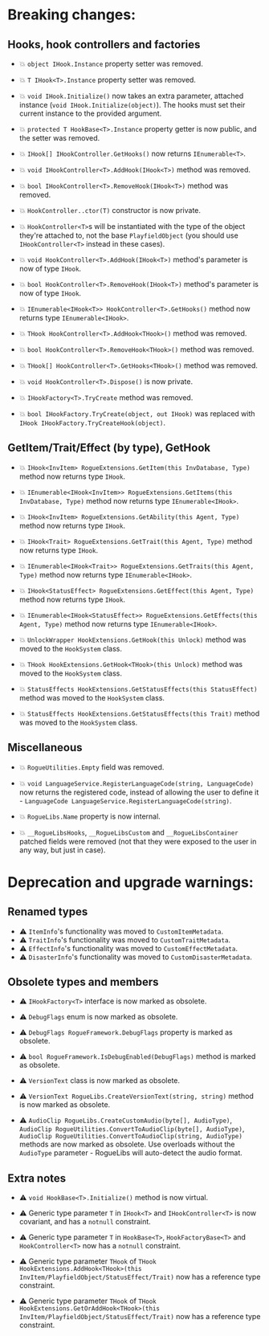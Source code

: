 ﻿# Breaking changes:

## Hooks, hook controllers and factories

- 💥 `object IHook.Instance` property setter was removed.
- 💥 `T IHook<T>.Instance` property setter was removed.
- 💥 `void IHook.Initialize()` now takes an extra parameter, attached instance (`void IHook.Initialize(object)`). The hooks must set their current instance to the provided argument.

- 💥 `protected T HookBase<T>.Instance` property getter is now public, and the setter was removed.

- 💥 `IHook[] IHookController.GetHooks()` now returns `IEnumerable<T>`.
- 💥 `void IHookController<T>.AddHook(IHook<T>)` method was removed.
- 💥 `bool IHookController<T>.RemoveHook(IHook<T>)` method was removed.

- 💥 `HookController..ctor(T)` constructor is now private.
- 💥 `HookController<T>`s will be instantiated with the type of the object they're attached to, not the base `PlayfieldObject` (you should use `IHookController<T>` instead in these cases).
- 💥 `void HookController<T>.AddHook(IHook<T>)` method's parameter is now of type `IHook`.
- 💥 `bool HookController<T>.RemoveHook(IHook<T>)` method's parameter is now of type `IHook`.
- 💥 `IEnumerable<IHook<T>> HookController<T>.GetHooks()` method now returns type `IEnumerable<IHook>`.
- 💥 `THook HookController<T>.AddHook<THook>()` method was removed.
- 💥 `bool HookController<T>.RemoveHook<THook>()` method was removed.
- 💥 `THook[] HookController<T>.GetHooks<THook>()` method was removed.
- 💥 `void HookController<T>.Dispose()` is now private.

- 💥 `IHookFactory<T>.TryCreate` method was removed.
- 💥 `bool IHookFactory.TryCreate(object, out IHook)` was replaced with `IHook IHookFactory.TryCreateHook(object)`.

## GetItem/Trait/Effect (by type), GetHook

- 💥 `IHook<InvItem> RogueExtensions.GetItem(this InvDatabase, Type)` method now returns type `IHook`.
- 💥 `IEnumerable<IHook<InvItem>> RogueExtensions.GetItems(this InvDatabase, Type)` method now returns type `IEnumerable<IHook>`.
- 💥 `IHook<InvItem> RogueExtensions.GetAbility(this Agent, Type)` method now returns type `IHook`.
- 💥 `IHook<Trait> RogueExtensions.GetTrait(this Agent, Type)` method now returns type `IHook`.
- 💥 `IEnumerable<IHook<Trait>> RogueExtensions.GetTraits(this Agent, Type)` method now returns type `IEnumerable<IHook>`.
- 💥 `IHook<StatusEffect> RogueExtensions.GetEffect(this Agent, Type)` method now returns type `IHook`.
- 💥 `IEnumerable<IHook<StatusEffect>> RogueExtensions.GetEffects(this Agent, Type)` method now returns type `IEnumerable<IHook>`.

- 💥 `UnlockWrapper HookExtensions.GetHook(this Unlock)` method was moved to the `HookSystem` class.
- 💥 `THook HookExtensions.GetHook<THook>(this Unlock)` method was moved to the `HookSystem` class.
- 💥 `StatusEffects HookExtensions.GetStatusEffects(this StatusEffect)` method was moved to the `HookSystem` class.
- 💥 `StatusEffects HookExtensions.GetStatusEffects(this Trait)` method was moved to the `HookSystem` class.

## Miscellaneous

- 💥 `RogueUtilities.Empty` field was removed.

- 💥 `void LanguageService.RegisterLanguageCode(string, LanguageCode)` now returns the registered code, instead of allowing the user to define it - `LanguageCode LanguageService.RegisterLanguageCode(string)`.

- 💥 `RogueLibs.Name` property is now internal.

- 💥 `__RogueLibsHooks`, `__RogueLibsCustom` and `__RogueLibsContainer` patched fields were removed (not that they were exposed to the user in any way, but just in case).





# Deprecation and upgrade warnings:

## Renamed types

- ⚠️ `ItemInfo`'s functionality was moved to `CustomItemMetadata`.
- ⚠️ `TraitInfo`'s functionality was moved to `CustomTraitMetadata`.
- ⚠️ `EffectInfo`'s functionality was moved to `CustomEffectMetadata`.
- ⚠️ `DisasterInfo`'s functionality was moved to `CustomDisasterMetadata`.

## Obsolete types and members

- ⚠️ `IHookFactory<T>` interface is now marked as obsolete.

- ⚠️ `DebugFlags` enum is now marked as obsolete.
- ⚠️ `DebugFlags RogueFramework.DebugFlags` property is marked as obsolete.
- ⚠️ `bool RogueFramework.IsDebugEnabled(DebugFlags)` method is marked as obsolete.

- ⚠️ `VersionText` class is now marked as obsolete.
- ⚠️ `VersionText RogueLibs.CreateVersionText(string, string)` method is now marked as obsolete.

- ⚠️ `AudioClip RogueLibs.CreateCustomAudio(byte[], AudioType)`, `AudioClip RogueUtilities.ConvertToAudioClip(byte[], AudioType)`, `AudioClip RogueUtilities.ConvertToAudioClip(string, AudioType)` methods are now marked as obsolete. Use overloads without the `AudioType` parameter - RogueLibs will auto-detect the audio format.

## Extra notes

- ⚠️ `void HookBase<T>.Initialize()` method is now virtual.

- ⚠️ Generic type parameter `T` in `IHook<T>` and `IHookController<T>` is now covariant, and has a `notnull` constraint.
- ⚠️ Generic type parameter `T` in `HookBase<T>`, `HookFactoryBase<T>` and `HookController<T>` now has a `notnull` constraint.
- ⚠️ Generic type parameter `THook` of `THook HookExtensions.AddHook<THook>(this InvItem/PlayfieldObject/StatusEffect/Trait)` now has a reference type constraint.
- ⚠️ Generic type parameter `THook` of `THook HookExtensions.GetOrAddHook<THook>(this InvItem/PlayfieldObject/StatusEffect/Trait)` now has a reference type constraint.
